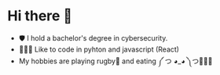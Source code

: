 # Hi there 👋
- 🛡️ I hold a bachelor's degree in cybersecurity. 
- 👨🏻‍💻 Like to code in pyhton and javascript (React)
- My hobbies are playing rugby🏉 and eating ༼ つ ◕_◕ ༽つ🍰🍔🍕


<!--
**KhaledQasim/KhaledQasim** is a ✨ _special_ ✨ repository because its `README.md` (this file) appears on your GitHub profile.

Here are some ideas to get you started:

- 🔭 I’m currently working on ...
- 🌱 I’m currently learning ...
- 👯 I’m looking to collaborate on ...
- 🤔 I’m looking for help with ...
- 💬 Ask me about ...
- 📫 How to reach me: ...
- 😄 Pronouns: ...
- ⚡ Fun fact: ...
-->
